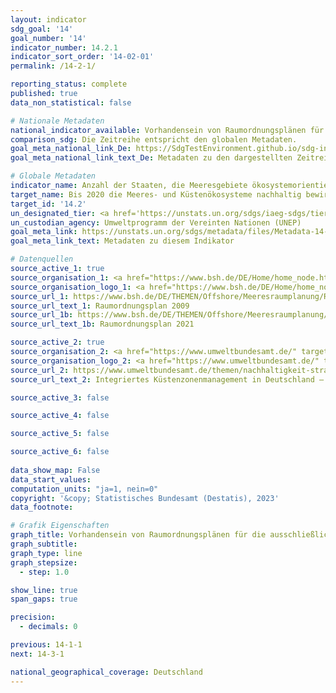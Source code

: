 ```yaml
---
layout: indicator    
sdg_goal: '14'    
goal_number: '14'    
indicator_number: 14.2.1    
indicator_sort_order: '14-02-01'    
permalink: /14-2-1/    

reporting_status: complete    
published: true    
data_non_statistical: false    

# Nationale Metadaten    
national_indicator_available: Vorhandensein von Raumordnungsplänen für die ausschließliche Wirtschaftszone (AWZ) und einem integrierten Küstenzonenmanagement (IKMZ)    
comparison_sdg: Die Zeitreihe entspricht den globalen Metadaten.    
goal_meta_national_link_De: https://SdgTestEnvironment.github.io/sdg-indicators/public/MetaDe/14.2.1.pdf
goal_meta_national_link_text_De: Metadaten zu den dargestellten Zeitreihen    

# Globale Metadaten    
indicator_name: Anzahl der Staaten, die Meeresgebiete ökosystemorientiert bewirtschaften    
target_name: Bis 2020 die Meeres- und Küstenökosysteme nachhaltig bewirtschaften und schützen, um unter anderem durch Stärkung ihrer Resilienz erhebliche nachteilige Auswirkungen zu vermeiden, und Maßnahmen zu ihrer Wiederherstellung ergreifen, damit die Meere wieder gesund und produktiv werden    
target_id: '14.2'    
un_designated_tier: <a href='https://unstats.un.org/sdgs/iaeg-sdgs/tier-classification/' title='Klicken Sie hier um weitere Informationen zur UN-Tier-Klassifikation zu erhalten.'  target='_blank'>Tier II</a>    
un_custodian_agency: Umweltprogramm der Vereinten Nationen (UNEP)    
goal_meta_link: https://unstats.un.org/sdgs/metadata/files/Metadata-14-02-01.pdf    
goal_meta_link_text: Metadaten zu diesem Indikator        

# Datenquellen
source_active_1: true
source_organisation_1: <a href="https://www.bsh.de/DE/Home/home_node.html;jsessionid=1C7E732B4D18093E53780EB37C351809.live11294" target="_blank" onclick="return confirm_alert('des Bundesamts für Seeschifffahrt und Hydrographie');"> Bundesamt für Seeschifffahrt und Hydrographie (BSH) </a>
source_organisation_logo_1: <a href="https://www.bsh.de/DE/Home/home_node.html;jsessionid=1C7E732B4D18093E53780EB37C351809.live11294" target="_blank" onclick="return confirm_alert('des Bundesamts für Seeschifffahrt und Hydrographie');"><img src="https://g205sdgs.github.io/sdg-indicators/public/OrgImgDe/bsh.png" alt="Logo bsh" style="height:60px; width:148px"/></a>
source_url_1: https://www.bsh.de/DE/THEMEN/Offshore/Meeresraumplanung/Raumordnungsplaene_2009/raumordnungsplaene-2009.html;jsessionid=64986D0280817EB5DD3A86CB4C6A774A.live11294?nn=2527412
source_url_text_1: Raumordnungsplan 2009
source_url_1b: https://www.bsh.de/DE/THEMEN/Offshore/Meeresraumplanung/Raumordnungsplan_2021/raumordnungsplan-2021_node.html
source_url_text_1b: Raumordnungsplan 2021

source_active_2: true
source_organisation_2: <a href="https://www.umweltbundesamt.de/" target="_blank" onclick="return confirm_alert('des Umweltbundesamts');"> Umweltbundesamt (UBA) </a>
source_organisation_logo_2: <a href="https://www.umweltbundesamt.de/" target="_blank" onclick="return confirm_alert('des Umweltbundesamts');"><img src="https://g205sdgs.github.io/sdg-indicators/public/OrgImgDe/uba.png" alt="Logo uba" style="height:60px; width:148px"/></a>
source_url_2: https://www.umweltbundesamt.de/themen/nachhaltigkeit-strategien-internationales/planungsinstrumente/planung-entwicklung-der-meeres-kuestengebiete#integriertes-kustenzonenmanagement-in-deutschland-ikzm-strategie
source_url_text_2: Integriertes Küstenzonenmanagement in Deutschland – IKZM-Strategie

source_active_3: false

source_active_4: false

source_active_5: false

source_active_6: false
    
data_show_map: False    
data_start_values:     
computation_units: "ja=1, nein=0"    
copyright: '&copy; Statistisches Bundesamt (Destatis), 2023'    
data_footnote:     

# Grafik Eigenschaften    
graph_title: Vorhandensein von Raumordnungsplänen für die ausschließliche Wirtschaftszone (AWZ) und einem integrierten Küstenzonenmanagement (IKMZ)
graph_subtitle:     
graph_type: line
graph_stepsize: 
  - step: 1.0    

show_line: true
span_gaps: true

precision:
  - decimals: 0    

previous: 14-1-1    
next: 14-3-1    

national_geographical_coverage: Deutschland    
---
```


<span></span>